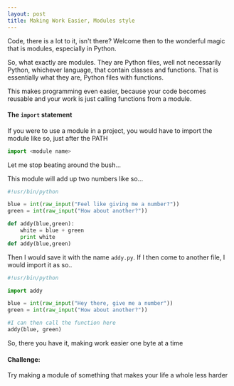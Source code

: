 ```yaml
---
layout: post
title: Making Work Easier, Modules style
---
```


Code, there is a lot to it, isn't there? Welcome then to the wonderful magic that is modules, especially in Python.

So, what exactly are modules. They are Python files, well not necessarily Python, whichever language, that contain classes and functions. That is essentially what they are, Python files with functions.

This makes programming even easier, because your code becomes reusable and your work is just calling functions from a module.

#### The ```import``` statement
If you were to use a module in a project, you would have to import the module like so, just after the PATH

```python
import <module name>
```

Let me stop beating around the bush...

This module will add up two numbers like so...

```python
#!usr/bin/python

blue = int(raw_input("Feel like giving me a number?"))
green = int(raw_input("How about another?"))

def addy(blue,green):
    white = blue + green
    print white
def addy(blue,green)

```

Then I would save it with the name ```addy.py```. If I then come to another file, I would import it as so..

```python
#!usr/bin/python

import addy

blue = int(raw_input("Hey there, give me a number"))
green = int(raw_input("How about another?"))

#I can then call the function here
addy(blue, green)

```
So, there you have it, making work easier one byte at a time

#### Challenge:

Try making a module of something that makes your life a whole less harder
